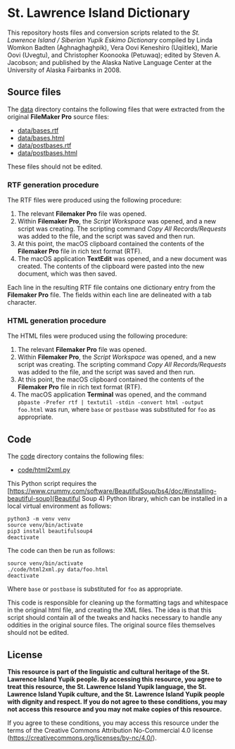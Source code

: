 # St. Lawrence Island Dictionary

This repository hosts files and conversion scripts related to the <i>St. Lawrence Island / Siberian Yupik Eskimo Dictionary</i> compiled by Linda Womkon Badten (Aghnaghaghpik), Vera Oovi Keneshiro (Uqiitlek), Marie Oovi (Uvegtu), and Christopher Koonooka (Petuwaq); edited by Steven A. Jacobson; and published by the Alaska Native Language Center at the University of Alaska Fairbanks in 2008.

## Source files

The [data](data) directory contains the following files that were extracted from the original **FileMaker Pro** source files:
* [data/bases.rtf](bases.rtf)
* [data/bases.html](bases.html)
* [data/postbases.rtf](postbases.rtf)
* [data/postbases.html](postbases.html)

These files should not be edited.


### RTF generation procedure

The RTF files were produced using the following procedure:
1. The relevant **Filemaker Pro** file was opened.
2. Within **Filemaker Pro**, the *Script Workspace* was opened, and a new script was creating. The scripting command *Copy All Records/Requests* was added to the file, and the script was saved and then run.
3. At this point, the macOS clipboard contained the contents of the **Filemaker Pro** file in rich text format (RTF).
4. The macOS application **TextEdit** was opened, and a new document was created. The contents of the clipboard were pasted into the new document, which was then saved.

Each line in the resulting RTF file contains one dictionary entry from the **Filemaker Pro** file. The fields within each line are delineated with a tab character.


### HTML generation procedure

The HTML files were produced using the following procedure:
1. The relevant **Filemaker Pro** file was opened.
2. Within **Filemaker Pro**, the *Script Workspace* was opened, and a new script was creating. The scripting command *Copy All Records/Requests* was added to the file, and the script was saved and then run.
3. At this point, the macOS clipboard contained the contents of the **Filemaker Pro** file in rich text format (RTF).
4. The macOS application **Terminal** was opened, and the command `pbpaste -Prefer rtf | textutil -stdin -convert html -output foo.html` was run, where `base` or `postbase` was substituted for `foo` as appropriate.


## Code

The [code](code) directory contains the following files:
* [code/html2xml.py](html2xml.py)

This Python script requires the [https://www.crummy.com/software/BeautifulSoup/bs4/doc/#installing-beautiful-soup](Beautiful Soup 4) Python library, which can be installed in a local virtual environment as follows:

```
python3 -m venv venv
source venv/bin/activate
pip3 install beautifulsoup4
deactivate
```

The code can then be run as follows:

```
source venv/bin/activate
./code/html2xml.py data/foo.html
deactivate
```

Where `base` or `postbase` is substituted for `foo` as appropriate.

This code is responsible for cleaning up the formatting tags and whitespace in the original html file, and creating the XML files. The idea is that this script should contain all of the tweaks and hacks necessary to handle any oddities in the original source files. The original source files themselves should not be edited.


## License

**This resource is part of the linguistic and cultural heritage of the St. Lawrence Island Yupik people. By accessing this resource, you agree to treat this resource, the St. Lawrence Island Yupik language, the St. Lawrence Island Yupik culture, and the St. Lawrence Island Yupik people with dignity and respect. If you do not agree to these conditions, you may not access this resource and you may not make copies of this resource.**

If you agree to these conditions, you may access this resource under the terms of the Creative Commons Attribution No-Commercial 4.0 license (https://creativecommons.org/licenses/by-nc/4.0/).
